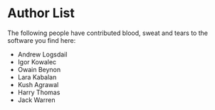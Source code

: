 # Author List

The following people have contributed blood, sweat and tears 
to the software you find here:

- Andrew Logsdail
- Igor Kowalec
- Owain Beynon
- Lara Kabalan
- Kush Agrawal
- Harry Thomas
- Jack Warren

